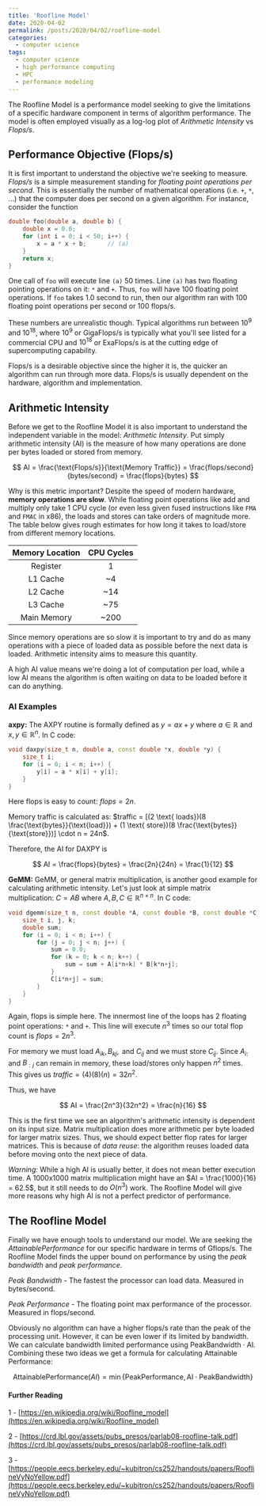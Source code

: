 ```yaml
---
title: 'Roofline Model'
date: 2020-04-02
permalink: /posts/2020/04/02/roofline-model
categories:
  - computer science
tags:
  - computer science
  - high performance computing
  - HPC
  - performance modeling
---
```


The Roofline Model is a performance model seeking to give the limitations of a specific hardware component in terms of algorithm performance. The model is often employed visually as a log-log plot of _Arithmetic Intensity_ vs _Flops/s_. 

## Performance Objective (Flops/s)
It is first important to understand the objective we're seeking to measure. _Flops/s_ is a simple measurement standing for _floating point operations per second_. This is essentially the number of mathematical operations (i.e. `+`, `*`, ...) that the computer does per second on a given algorithm. For instance, consider the function

```c++
double foo(double a, double b) {
    double x = 0.0;
    for (int i = 0; i < 50; i++) {
        x = a * x + b;      // (a)
    }
    return x;
}
```

One call of `foo` will execute line `(a)` 50 times. Line `(a)` has two floating pointing operations on it: `*` and `+`. Thus, `foo` will have 100 floating point operations. If `foo` takes 1.0 second to run, then our algorithm ran with 100 floating point operations per second or 100 flops/s. 

These numbers are unrealistic though. Typical algorithms run between $10^9$ and $10^{18}$, where $10^9$ or GigaFlops/s is typically what you'll see listed for a commercial CPU and $10^{18}$ or ExaFlops/s is at the cutting edge of supercomputing capability.

Flops/s is a desirable objective since the higher it is, the quicker an algorithm can run through more data. Flops/s is usually dependent on the hardware, algorithm and implementation.

## Arithmetic Intensity
Before we get to the Roofline Model it is also important to understand the independent variable in the model: _Arithmetic Intensity_. Put simply arithmetic intensity (AI) is the measure of how many operations are done per bytes loaded or stored from memory.

$$ AI = \frac{\text{Flops/s}}{\text{Memory Traffic}} = \frac{flops/second}{bytes/second} = \frac{flops}{bytes} $$

Why is this metric important? Despite the speed of modern hardware, __memory operations are slow__. While floating point operations like add and multiply only take 1 CPU cycle (or even less given fused instructions like `FMA` and `FMAC` in x86), the loads and stores can take orders of magnitude more. The table below gives rough estimates for how long it takes to load/store from different memory locations.

| Memory Location | CPU Cycles |
| :-------------: | :--------: |
|    Register     |     1      |
|    L1 Cache     |     ~4     |
|    L2 Cache     |    ~14     |
|    L3 Cache     |    ~75     |
|   Main Memory   |    ~200    |

Since memory operations are so slow it is important to try and do as many operations with a piece of loaded data as possible before the next data is loaded. Arithmetic intensity aims to measure this quantity.

A high AI value means we're doing a lot of computation per load, while a low AI means the algorithm is often waiting on data to be loaded before it can do anything.


### AI Examples
**axpy:** The AXPY routine is formally defined as $y = ax + y$ where $a\in\mathbb{R}$ and $x,y\in\mathbb{R}^n$. In C code:

```c++
void daxpy(size_t n, double a, const double *x, double *y) {
    size_t i;
    for (i = 0; i < n; i++) {
        y[i] = a * x[i] + y[i];
    }
}
```

Here flops is easy to count: $flops = 2n$.

Memory traffic is calculated as: $traffic = [(2 \text{ loads})(8 \frac{\text{bytes}}{\text{load}}) + (1 \text{ store})(8 \frac{\text{bytes}}{\text{store}})] \cdot n = 24n$.

Therefore, the AI for DAXPY is

$$ AI = \frac{flops}{bytes} = \frac{2n}{24n} = \frac{1}{12} $$

**GeMM:** GeMM, or general matrix multiplication, is another good example for calculating arithmetic intensity. Let's just look at simple matrix multiplication: $C=AB$ where $A,B,C \in \mathbb{R}^{n \times n}$. In C code:

```c++
void dgemm(size_t n, const double *A, const double *B, const double *C) {
    size_t i, j, k;
    double sum;
    for (i = 0; i < n; i++) {
        for (j = 0; j < n; j++) {
            sum = 0.0;
            for (k = 0; k < n; k++) {
                sum = sum + A[i*n+k] * B[k*n+j];
            }
            C[i*n+j] = sum;
        }
    }
}
```

Again, flops is simple here. The innermost line of the loops has 2 floating point operations: `*` and `+`. This line will execute $n^3$ times so our total flop count is $flops = 2n^3$.

For memory we must load $A_{ik}, B_{kj}, \text{ and } C_{ij}$ and we must store $C_{ij}$. Since $A_{i:}$ and $B_{:j}$ can remain in memory, these load/stores only happen $n^2$ times. This gives us $traffic = (4)(8)(n) = 32n^2$.

Thus, we have 

$$ AI = \frac{2n^3}{32n^2} = \frac{n}{16} $$

This is the first time we see an algorithm's arithmetic intensity is dependent on its input size. Matrix multiplication does more arithmetic per byte loaded for larger matrix sizes. Thus, we should expect better flop rates for larger matrices. This is because of _data reuse_: the algorithm reuses loaded data before moving onto the next piece of data.

_Warning:_ While a high AI is usually better, it does not mean better execution time. A 1000x1000 matrix multiplication might have an $AI = \frac{1000}{16} = 62.5$, but it still needs to do $O(n^3)$ work. The Roofline Model will give more reasons why high AI is not a perfect predictor of performance.

## The Roofline Model

Finally we have enough tools to understand our model. We are seeking the _AttainablePerformance_ for our specific hardware in terms of Gflops/s. The Roofline Model finds the upper bound on performance by using the _peak bandwidth_ and _peak performance_.

_Peak Bandwidth_ - The fastest the processor can load data. Measured in bytes/second.

_Peak Performance_ - The floating point max performance of the processor. Measured in flops/second.

Obviously no algorithm can have a higher flops/s rate than the peak of the processing unit. However, it can be even lower if its limited by bandwidth. We can calculate bandwidth limited performance using $\text{PeakBandwidth} \cdot \text{AI}$. Combining these two ideas we get a formula for calculating Attainable Performance:

$$ \text{AttainablePerformance}(AI) = \min\{\text{PeakPerformance}, \text{AI} \cdot \text{PeakBandwidth}\} $$

<script src='https://cdn.plot.ly/plotly-latest.min.js'></script>
<script type="text/javascript" src="https://dando18.github.io/assets/js/posts/roofline.js"></script>
<div id="roofline-plot" onload="drawRooflinePlot()"></div>




#### Further Reading
1 - [https://en.wikipedia.org/wiki/Roofline_model](https://en.wikipedia.org/wiki/Roofline_model)

2 - [https://crd.lbl.gov/assets/pubs_presos/parlab08-roofline-talk.pdf](https://crd.lbl.gov/assets/pubs_presos/parlab08-roofline-talk.pdf)

3 - [https://people.eecs.berkeley.edu/~kubitron/cs252/handouts/papers/RooflineVyNoYellow.pdf](https://people.eecs.berkeley.edu/~kubitron/cs252/handouts/papers/RooflineVyNoYellow.pdf)
